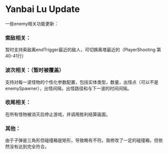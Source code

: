 # Yanbai Lu Update
一些enemy相关功能更新：
### 索敌相关：
暂时支持索敌离endTrigger最近的敌人，可切换离塔最近的（PlayerShooting 第40-41行）

### 波次相关：（暂时被覆盖）
支持对每一波怪物的个性化参数配置，包括实体类型，数量，出怪点（可以不是enemySpawner），出怪间隔，出怪路径和与下一波的时间间隔。

### 收尾相关：
在所有怪物被消灭后停止游戏，并调用胜利结算画面。

### 其他：
由于子弹是三角形但碰撞箱是矩形，导致略有不符。我修改了一定的碰撞箱，但依然没有达到完全符合。
